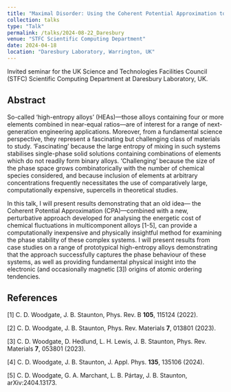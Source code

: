 ```yaml
---
title: "Maximal Disorder: Using the Coherent Potential Approximation to Study the Phase Behaviour of High-Entropy Alloys"
collection: talks
type: "Talk"
permalink: /talks/2024-08-22_Daresbury
venue: "STFC Scientific Computing Department"
date: 2024-04-18
location: "Daresbury Laboratory, Warrington, UK"
---
```


Invited seminar for the UK Science and Technologies Facilities Council (STFC) Scientific Computing Department at Daresbury Laboratory, UK.

<h2>Abstract</h2>
So-called ‘high-entropy alloys’ (HEAs)—those alloys containing four or more elements combined in near-equal ratios—are of interest for a range of next-generation engineering applications. Moreover, from a fundamental science perspective, they represent a fascinating but challenging class of materials to study. ‘Fascinating’ because the large entropy of mixing in such systems stabilises single-phase solid solutions containing combinations of elements which do not readily form binary alloys. ‘Challenging’ because the size of the phase space grows combinatorically with the number of chemical species considered, and because inclusion of elements at arbitrary concentrations frequently necessitates the use of comparatively large, computationally expensive, supercells in theoretical studies.

In this talk, I will present results demonstrating that an old idea— the Coherent Potential Approximation (CPA)—combined with a new, perturbative approach developed for analysing the energetic cost of chemical fluctuations in multicomponent alloys [1-5], can provide a computationally inexpensive and physically insightful method for examining the phase stability of these complex systems. I will present results from case studies on a range of prototypical high-entropy alloys demonstrating that the approach successfully captures the phase behaviour of these systems, as well as providing fundamental physical insight into the electronic (and occasionally magnetic [3]) origins of atomic ordering tendencies.

<h2>References</h2>
[1] C. D. Woodgate, J. B. Staunton, Phys. Rev. B <b>105</b>, 115124 (2022).

[2] C. D. Woodgate, J. B. Staunton, Phys. Rev. Materials <b>7</b>, 013801 (2023).

[3] C. D. Woodgate, D. Hedlund, L. H. Lewis, J. B. Staunton, Phys. Rev. Materials <b>7</b>, 053801 (2023).

[4] C. D. Woodgate, J. B. Staunton, J. Appl. Phys. <b>135</b>, 135106 (2024).

[5] C. D. Woodgate, G. A. Marchant, L. B. Pártay, J. B. Staunton, arXiv:2404.13173.
